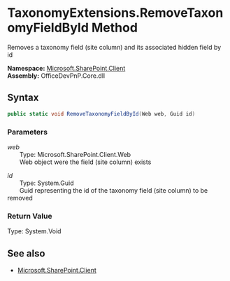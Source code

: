 # TaxonomyExtensions.RemoveTaxonomyFieldById Method  
Removes a taxonomy field (site column) and its associated hidden field by id  

**Namespace:** [Microsoft.SharePoint.Client](Microsoft.SharePoint.Client.md)  
**Assembly:** OfficeDevPnP.Core.dll  
## Syntax
```C#
public static void RemoveTaxonomyFieldById(Web web, Guid id)
```
### Parameters
*web*  
&emsp;&emsp;Type: Microsoft.SharePoint.Client.Web  
&emsp;&emsp;Web object were the field (site column) exists  
  
*id*  
&emsp;&emsp;Type: System.Guid  
&emsp;&emsp;Guid representing the id of the taxonomy field (site column) to be removed  
  
### Return Value
Type: System.Void  

## See also
- [Microsoft.SharePoint.Client](Microsoft.SharePoint.Client.md)
